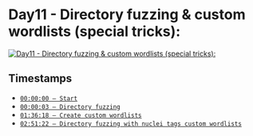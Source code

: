 # Day11 - Directory fuzzing & custom wordlists (special tricks):
[![Day11 - Directory fuzzing & custom wordlists (special tricks):](https://img.youtube.com/vi/hRAaCff5kyY/maxresdefault.jpg)](https://youtu.be/hRAaCff5kyY)

## Timestamps
- [`00:00:00 — Start`](https://youtu.be/hRAaCff5kyY?t=0)
- [`00:00:03 — Directory fuzzing`](https://youtu.be/hRAaCff5kyY?t=3)
- [`01:36:18 — Create custom wordlists`](https://youtu.be/hRAaCff5kyY?t=5778)
- [`02:51:22 — Directory fuzzing with nuclei tags custom wordlists`](https://youtu.be/hRAaCff5kyY?t=10282)
